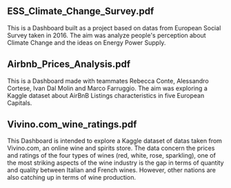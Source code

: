 ## ESS_Climate_Change_Survey.pdf
  This is a Dashboard built as a project based on datas from European Social Survey taken in 2016.
  The aim was analyze people's perception about Climate Change and the ideas on Energy Power Supply.



## Airbnb_Prices_Analysis.pdf
  This is a Dashboard made with teammates Rebecca Conte, Alessandro Cortese, Ivan Dal Molin and Marco Farruggio.
  The aim was exploring a Kaggle dataset about AirBnB Listings characteristics in five European Capitals.
  


## Vivino.com_wine_ratings.pdf
  This Dashboard is intended to explore a Kaggle dataset of datas taken from Vivino.com, an online wine and spirits store.
  The data concern the prices and ratings of the four types of wines (red, white, rose, sparkling), one of the most striking aspects 
  of the wine industry is the gap in terms of quantity and quality between Italian and French wines. 
  However, other nations are also catching up in terms of wine production.
